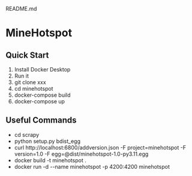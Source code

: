 README.md

# MineHotspot

## Quick Start

1. Install Docker Desktop
2. Run it
3. git clone xxx
4. cd minehotspot
5. docker-compose build
6. docker-compose up

## Useful Commands

- cd scrapy
- python setup.py bdist_egg
- curl http://localhost:6800/addversion.json -F project=minehotspot -F version=1.0 -F egg=@dist/minehotspot-1.0-py3.11.egg
- docker build -t minehotspot .
- docker run -d --name minehotspot -p 4200:4200 minehotspot

